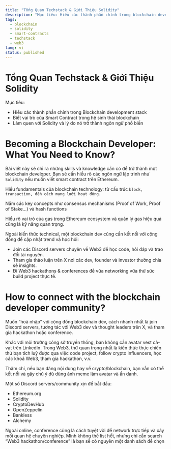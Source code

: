 ```yaml
---
title: "Tổng Quan Techstack & Giới Thiệu Solidity"
description: "Mục tiêu: Hiểu các thành phần chính trong blockchain development stack, vai trò của smart contract trong hệ sinh thái, làm quen với Solidity và lý do nó trở nên phổ biến."
tags:
  - blockchain
  - solidity
  - smart-contracts
  - techstack
  - web3
lang: vi
status: published
---
```


# Tổng Quan Techstack & Giới Thiệu Solidity

Mục tiêu:

* Hiểu các thành phần chính trong Blockchain development stack
* Biết vai trò của Smart Contract trong hệ sinh thái blockchain
* Làm quen với Solidity và lý do nó trở thành ngôn ngữ phổ biến


# Becoming a Blockchain Developer: What You Need to Know?

Bài viết này sẽ chỉ ra những skills và knowledge cần có để trở thành một blockchain developer. Bạn sẽ cần hiểu rõ các ngôn ngữ lập trình như `Solidity` nếu muốn viết smart contract trên Ethereum.

Hiểu fundamentals của blockchain technology: từ cấu trúc `block, transaction, đến cách mạng lưới hoạt động.`

Nắm các key concepts như consensus mechanisms (Proof of Work, Proof of Stake…) và hash functions

Hiểu rõ vai trò của gas trong Ethereum ecosystem và  quản lý gas hiệu quả cũng là kỹ năng quan trọng.

Ngoài kiến thức technical, một blockchain dev cũng cần kết nối với cộng đồng để cập nhật trend và học hỏi:

* Join các Discord servers chuyên về Web3 để học code, hỏi đáp và trao đổi tài nguyên.
* Tham gia thảo luận trên X nơi các dev, founder và investor thường chia sẻ insights.
* Đi Web3 hackathons & conferences để vừa networking vừa thử sức build project thực tế.



# How to connect with the blockchain developer community?

Muốn “hoà nhập” với cộng đồng blockchain dev, cách nhanh nhất là join Discord servers, tương tác với Web3 dev và thought leaders trên X, và tham gia hackathon hoặc conference.


Khác với môi trường công sở truyền thống, bạn không cần avatar vest cà-vạt trên LinkedIn. Trong Web3, thứ quan trọng nhất là kiến thức thực chiến thứ bạn tích luỹ được qua việc code project, follow crypto influencers, học các khoá Web3, tham gia hackathon, v.v.

Thậm chí, nếu bạn đăng nội dung hay về crypto/blockchain, bạn vẫn có thể kết nối và gây chú ý dù dùng ảnh meme làm avatar và ẩn danh.

Một số Discord servers/community xịn để bắt đầu:
* Ethereum.org
* Solidity
* CryptoDevHub
* OpenZeppelin
* Bankless
* Alchemy

Ngoài online, conference cũng là cách tuyệt vời để network trực tiếp và xây mối quan hệ chuyên nghiệp. Mình không thể list hết, nhưng chỉ cần search “Web3 hackathon/conference” là bạn sẽ có nguyên một danh sách để chọn